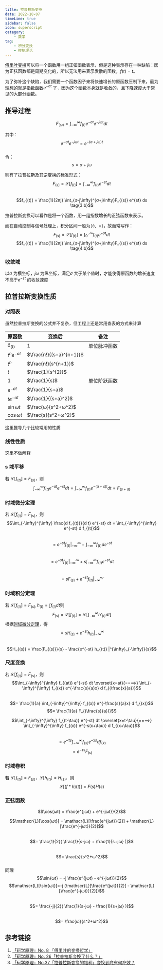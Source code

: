 ```yaml
---
title: 拉普拉斯变换  
date: 2022-10-07    
timeLine: true
sidebar: false  
icon: superscript
category:  
    - 数学    
tag:   
    - 积分变换 
    - 控制理论  
---  
```



[傅里叶变换](./fourier-transform.md)可以将一个函数用一组正弦函数表示，但是这种表示存在一种缺陷：因为正弦函数都是周期变化的，所以无法用来表示发散的函数，$f(t) = t$。  

为了弥补这个缺陷，我们需要一个函数因子来将快速增长的原函数压制下来，最为理想的就是指数函数$e^{-σt}$ 了，因为这个函数本身就是收敛的，且下降速度大于常见的大部分函数。  

## 推导过程  

$$F_{(ω)} = \int_{-\infty}^{\infty}f_{(t)} e^{-σt} e^{-jωt} dt \tag{1}$$   

其中：  
$$e^{-σt} e^{-jωt} = e^{-(σ+jω)t} \tag{2.a}$$  
令：  
$$s = σ+jω \tag{2.b}$$  

则有了拉普拉斯及其逆变换的标准形式：  
$$F_{(s)} = \mathscr{L}[f_{(t)}] = \int_{-\infty}^{\infty}f_{(t)} e^{-st} dt \tag{3.a}$$   
$$f_{(t)} = \frac{1}{2πj} \int_{σ-j\infty}^{σ+j\infty}F_{(s)} e^{st} ds \tag{3.b}$$  

拉普拉斯变换可以看作是将一个函数，用一组指数增长的正弦函数来表示。  

而在自动控制与信号处理上，积分区间一般为`[0, ∞]`，故而常写作：  
$$F_{(s)} = \mathscr{L}[f_{(t)}] = \int_{0^-}^{\infty}f_{(t)} e^{-st} dt \tag{4.a}$$ 
$$f_{(t)} = \frac{1}{2πj} \int_{σ-j\infty}^{σ+j\infty}F_{(s)} e^{st} ds \tag{4.b}$$ 

### 收敛域  
以$σ$ 为横坐标，$jω$ 为纵坐标，满足$σ$ 大于某个值时，才能使得原函数的增长速度不高于$e^{-st}$ 的收敛速度  

## 拉普拉斯变换性质
### 对照表  
虽然拉普拉斯变换的公式并不复杂，但工程上还是常用查表的方式来计算

| 原函数       | 变换后                   | 备注         |
| ------------ | ------------------------ | ------------ |
| $δ_{(t)}$    | $1$                      | 单位脉冲函数 |
| $t^ne^{-at}$ | $\frac{n!}{(s+a)^{n+1}}$ |              |
| $t^n$        | $\frac{n!}{s^{n+1}}$     |              |
| $t$          | $\frac{1}{s^{2}}$        |              |
| $1$          | $\frac{1}{s}$            | 单位阶跃函数 |
| $e^{-at}$    | $\frac{1}{s+a}$          |              |
| $te^{-at}$   | $\frac{1}{(s+a)^2}$      |              |
| $\sin{ωt}$   | $\frac{ω}{s^2+ω^2}$      |              |
| $\cos{ωt}$   | $\frac{s}{s^2+ω^2}$      |              |

这里推导几个比较常用的性质  
### 线性性质  
这里不做解释

### s 域平移  
若 $\mathscr{L}[f_{(t)}] = F_{(s)}$，则  
$$\int_{-\infty}^{\infty} f_{(t)} e^{-at} e^{-st} dt = \int_{-\infty}^{\infty}f_{(t)}e^{-(a+s)t} dt = F_{(s+a)}$$

### 时域微分定理
若 $\mathscr{L}[f_{(t)}] = F_{(s)}$，则  
$$\int_{-\infty}^{\infty} \frac{d f_{(t)}}{d t} e^{-st} dt = \int_{-\infty}^{\infty} e^{-st} d f_{(t)}$$  
$$= e^{-st} f_{(t)} |^{\infty}_{-\infty} - \int_{-\infty}^{\infty} f_{(t)} de^{-st} $$  
$$= e^{-st} f_{(t)} |^{\infty}_{-\infty} + s \int_{-\infty}^{\infty} f_{(t)} e^{-st} dt$$  
$$= sF_{(s)} + e^{-st} f_{(t)} |^{\infty}_{-\infty}$$  

### 时域积分定理  
若 $\mathscr{L}[f_{(t)}] = F_{(s)}, h_{(t)} = \int f_{(t)} dt$则   
$$F_{(s)} = \mathscr{L}[f_{(t)}] = \mathscr{L}[ \int_{-\infty}^{\infty} h'_{(t)}  dt ]$$
根据[时域微分定理](#时域微分定理)，得  
$$= sH_{(s)} + e^{-st} h_{(t)} |^{\infty}_{-\infty} $$    
$$H_{(s)}  = \frac{F_{(s)}}{s} - \frac{e^{-st} h_{(t)} |^{\infty}_{-\infty}}{s}$$ 

### 尺度变换  
若 $\mathscr{L}[f_{(t)}] = F_{(s)}$，则  
$$\int_{-\infty}^{\infty} f_{(at)} e^{-st} dt \overset{x=at}{====>} \int_{-\infty}^{\infty} f_{(x)} e^{-\frac{s}{a}x} d f_{(\frac{x}{a})}$$  
$$= \frac{1}{a} \int_{-\infty}^{\infty} f_{(x)} e^{-\frac{s}{a}x} d f_{(x)}$$
$$= \frac{1}{a} F_{(\frac{s}{a})}$$  

$$\int_{-\infty}^{\infty} f_{(t-\tau)} e^{-st} dt \overset{x=t-\tau}{====>} \int_{-\infty}^{\infty} f_{(x)} e^{-s(x+\tau)} d f_{(x+\tau)}$$  
$$= e^{-\tau s} \int_{-\infty}^{\infty} f_{(x)} e^{-x s} d f_{(x)}$$
$$= e^{-\tau s} F_{(s)} $$  

### 时域卷积  
若 $\mathscr{L}[f_{(t)}] = F_{(s)}$，$\mathscr{L}[h_{(t)}] = H_{(s)}$，则  
$$\mathscr{L}[(f*h)(t)] = F(s)H(s)$$

### 正弦函数  
$$\cos{ωt} = \frac{e^{jωt} + e^{-jωt}}{2}$$  

$$\mathscr{L}[\cos{ωt}] = \mathscr{L}[\frac{e^{jωt}}{2}] + \mathscr{L}[\frac{e^{-jωt}}{2}]$$  
$$= \frac{1}{2}( \frac{1}{s-jω} + \frac{1}{s+jω} )]$$  
$$= \frac{s}{s^2+ω^2}$$  
同理  
$$\sin{ωt} = -j \frac{e^{jωt} - e^{-jωt}}{2}$$
$$\mathscr{L}[\sin{ωt}]=-j (\mathscr{L}[\frac{e^{jωt}}{2}] - \mathscr{L}[\frac{e^{-jωt}}{2}])$$  
$$= \frac{-j}{2}( \frac{1}{s-jω} - \frac{1}{s+jω} )]$$  
$$= \frac{ω}{s^2+ω^2}$$  

## 参考链接  
1. [「珂学原理」No. 8 「傅里叶的变换哲学」](https://www.bilibili.com/video/BV1Rx41127UF)
2. [「珂学原理」No. 26「拉普拉斯变换了什么？」](https://www.bilibili.com/video/BV16x411M7HR)
3. [「珂学原理」No.37「拉普拉斯变换的福利」变换到底有何疗效？](https://www.bilibili.com/video/BV1EW41187LA?t=601)